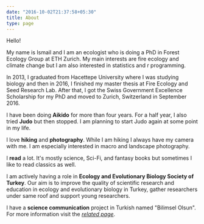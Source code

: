 ```yaml
---
date: "2016-10-02T21:37:58+05:30"
title: About
type: page
---
```



Hello!

My name is Ismail and I am an ecologist who is doing a PhD in Forest Ecology Group at ETH Zurich. My main interests are fire ecology and climate change but I am also interested in statistics and r programming.

In 2013, I graduated from Hacettepe University where I was studying biology and then in 2016, I finished my master thesis at Fire Ecology and Seed Research Lab. After that, I got the Swiss Government Excellence Scholarship for my PhD and moved to Zurich, Switzerland in September 2016.

I have been doing **Aikido** for more than four years. For a half year, I also tried **Judo** but then stopped. I am planning to start Judo again at some point in my life.

I love **hiking** and **photography**. While I am hiking I always have my camera with me. I am especially interested in macro and landscape photography.

I **read** a lot. It's mostly science, Sci-Fi, and fantasy books but sometimes I like to read classics as well.

I am actively having a role in **Ecology and Evolutionary Biology Society of Turkey**. Our aim is to improve the quality of scientific research and education in ecology and evolutionary biology in Turkey, gather researchers under same roof and support young researchers.

I have a **science communication** project in Turkish named "Bilimsel Olsun". For more information visit the [*related page*](http://bilimselolsun.tumblr.com). 